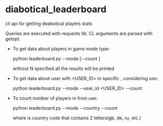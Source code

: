# diabotical_leaderboard
cli api for getting deabotical players stats


Queries are executed with requests lib.
CL arguments are parsed with getopt.


- To get data about <N> players in <MODE> game mode type:

  python leaderboard.py --mode <MODE> [--count <N>]

  without N specified all the results will be printed


- To get data about user with <USER_ID> in specific <MODE>, considering <N> use:
  
  python leaderboard.py --mode <MODE> --user_id <USER_ID> --count <N>


- To count number of players in <MODE> from <COUNTRY> use:
  
  python leaderboard.py --mode <MODE> --country <COUNTRY> --count <N>
  
  where <COUNTRY> is country code that contains 2 letters(gb, de, ru, etc.)
